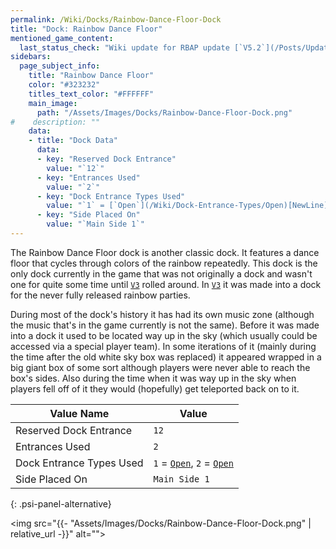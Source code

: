 ```yaml
---
permalink: /Wiki/Docks/Rainbow-Dance-Floor-Dock
title: "Dock: Rainbow Dance Floor"
mentioned_game_content:
  last_status_check: "Wiki update for RBAP update [`V5.2`](/Posts/Update-Log/5-2-0)"
sidebars:
  page_subject_info:
    title: "Rainbow Dance Floor"
    color: "#323232"
    titles_text_color: "#FFFFFF"
    main_image:
      path: "/Assets/Images/Docks/Rainbow-Dance-Floor-Dock.png"
#    description: ""
    data:
    - title: "Dock Data"
      data:
      - key: "Reserved Dock Entrance"
        value: "`12`"
      - key: "Entrances Used"
        value: "`2`"
      - key: "Dock Entrance Types Used"
        value: "`1` = [`Open`](/Wiki/Dock-Entrance-Types/Open)[NewLine]`2` = [`Open`](/Wiki/Dock-Entrance-Types/Open)"
      - key: "Side Placed On"
        value: "`Main Side 1`"
---
```


The Rainbow Dance Floor dock is another classic dock. It features a dance floor that cycles through colors of the rainbow repeatedly. This dock is the only dock currently in the game that was not originally a dock and wasn't one for quite some time until [`V3`](/Posts/Update-Log/3-0-0) rolled around. In [`V3`](/Posts/Update-Log/3-0-0) it was made into a dock for the never fully released rainbow parties. 

During most of the dock's history it has had its own music zone (although the music that's in the game currently is not the same). Before it was made into a dock it used to be located way up in the sky (which usually could be accessed via a special player team). In some iterations of it (mainly during the time after the old white sky box was replaced) it appeared wrapped in a big giant box of some sort although players were never able to reach the box's sides. Also during the time when it was way up in the sky when players fell off of it they would (hopefully) get teleported back on to it.

| Value Name               | Value |
|-|-|
| Reserved Dock Entrance   | `12` |
| Entrances Used           | `2` |
| Dock Entrance Types Used | `1` = [`Open`](/Wiki/Dock-Entrance-Types/Open), `2` = [`Open`](/Wiki/Dock-Entrance-Types/Open) |
| Side Placed On           | `Main Side 1` |
{: .psi-panel-alternative}

<img src="{{- "Assets/Images/Docks/Rainbow-Dance-Floor-Dock.png" | relative_url -}}" alt="">